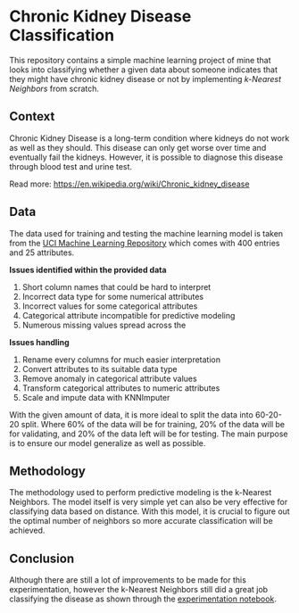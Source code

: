# Chronic Kidney Disease Classification

This repository contains a simple machine learning project of mine that looks into classifying whether a given data about someone indicates that they might have chronic kidney disease or not by implementing _k-Nearest Neighbors_ from scratch.

## Context
Chronic Kidney Disease is a long-term condition where kidneys do not work as well as they should. This disease can only get worse over time and eventually fail the kidneys. However, it is possible to diagnose this disease through blood test and urine test.

Read more: https://en.wikipedia.org/wiki/Chronic_kidney_disease

## Data
The data used for training and testing the machine learning model is taken from the [UCI Machine Learning Repository](https://archive.ics.uci.edu/ml/datasets/chronic_kidney_disease) which comes with 400 entries and 25 attributes.

__Issues identified within the provided data__
1. Short column names that could be hard to interpret
2. Incorrect data type for some numerical attributes
3. Incorrect values for some categorical attributes
4. Categorical attribute incompatible for predictive modeling
5. Numerous missing values spread across the 

__Issues handling__
1. Rename every columns for much easier interpretation
2. Convert attributes to its suitable data type
3. Remove anomaly in categorical attribute values
4. Transform categorical attributes to numeric attributes
5. Scale and impute data with KNNImputer

With the given amount of data, it is more ideal to split the data into 60-20-20 split. Where 60% of the data will be for training, 20% of the data will be for validating, and 20% of the data left will be for testing. The main purpose is to ensure our model generalize as well as possible.

## Methodology
The methodology used to perform predictive modeling is the k-Nearest Neighbors. The model itself is very simple yet can also be very effective for classifying data based on distance. With this model, it is crucial to figure out the optimal number of neighbors so more accurate classification will be achieved.

## Conclusion
Although there are still a lot of improvements to be made for this experimentation, however the k-Nearest Neighbors still did a great job classifying the disease as shown through the [experimentation notebook](https://github.com/dzniel/ckd-classification/blob/main/ckd_classification.ipynb).
